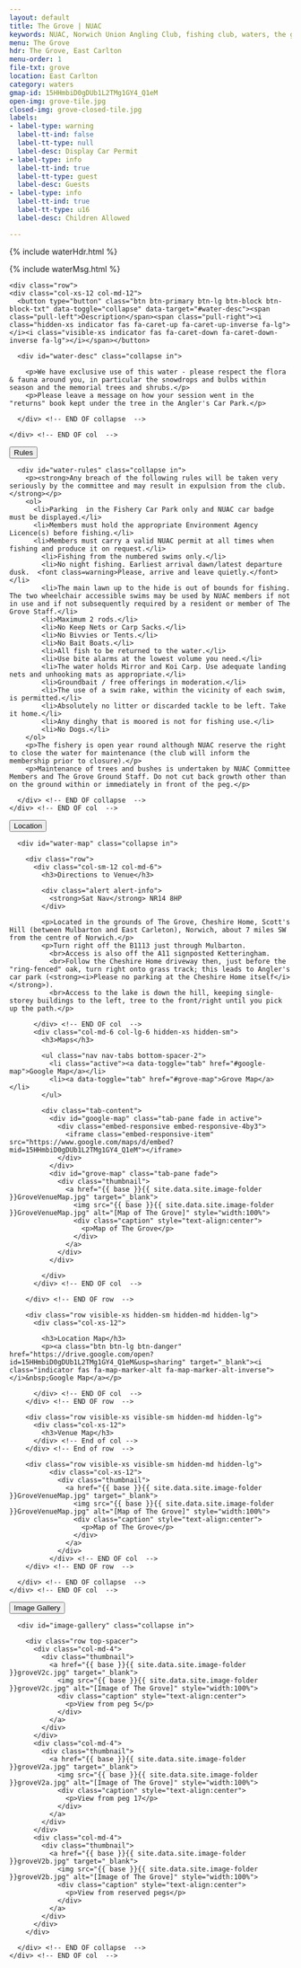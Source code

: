 ```yaml
---
layout: default
title: The Grove | NUAC
keywords: NUAC, Norwich Union Angling Club, fishing club, waters, the grove, east carlton, norfolk
menu: The Grove
hdr: The Grove, East Carlton
menu-order: 1
file-txt: grove
location: East Carlton
category: waters
gmap-id: 15HHmbiD0gDUb1L2TMg1GY4_Q1eM
open-img: grove-tile.jpg
closed-img: grove-closed-tile.jpg
labels:
- label-type: warning
  label-tt-ind: false
  label-tt-type: null
  label-desc: Display Car Permit
- label-type: info
  label-tt-ind: true
  label-tt-type: guest
  label-desc: Guests
- label-type: info
  label-tt-ind: true
  label-tt-type: u16
  label-desc: Children Allowed

---
```


<div class="container non-header">

  {% include waterHdr.html %}

  {% include waterMsg.html %}

	<div class="row">
    <div class="col-xs-12 col-md-12">
      <button type="button" class="btn btn-primary btn-lg btn-block btn-block-txt" data-toggle="collapse" data-target="#water-desc"><span class="pull-left">Description</span><span class="pull-right"><i class="hidden-xs indicator fas fa-caret-up fa-caret-up-inverse fa-lg"></i><i class="visible-xs indicator fas fa-caret-down fa-caret-down-inverse fa-lg"></i></span></button>
      
      <div id="water-desc" class="collapse in">

        <p>We have exclusive use of this water - please respect the flora & fauna around you, in particular the snowdrops and bulbs within season and the memorial trees and shrubs.</p>
        <p>Please leave a message on how your session went in the "returns" book kept under the tree in the Angler's Car Park.</p>
    
      </div> <!-- END OF collapse  -->
      
    </div> <!-- END OF col  -->
  </div> <!-- END OF row  -->

  <div class="row">
    <div class="col-xs-12 col-md-12">
      <button type="button" class="btn btn-primary btn-lg btn-block btn-block-txt" data-toggle="collapse" data-target="#water-rules"><span class="pull-left">Rules</span><span class="pull-right"><i class="hidden-xs indicator fas fa-caret-up fa-caret-up-inverse fa-lg"></i><i class="visible-xs indicator fas fa-caret-down fa-caret-down-inverse fa-lg"></i></span></button>

      <div id="water-rules" class="collapse in">
        <p><strong>Any breach of the following rules will be taken very seriously by the committee and may result in expulsion from the club.</strong></p>
        <ol>
          <li>Parking  in the Fishery Car Park only and NUAC car badge must be displayed.</li>
          <li>Members must hold the appropriate Environment Agency Licence(s) before fishing.</li>
          <li>Members must carry a valid NUAC permit at all times when fishing and produce it on request.</li>
         	<li>Fishing from the numbered swims only.</li>
         	<li>No night fishing. Earliest arrival dawn/latest departure dusk.  <font class=warning>Please, arrive and leave quietly.</font></li>
         	<li>The main lawn up to the hide is out of bounds for fishing. The two wheelchair accessible swims may be used by NUAC members if not in use and if not subsequently required by a resident or member of The Grove Staff.</li>
         	<li>Maximum 2 rods.</li>
         	<li>No Keep Nets or Carp Sacks.</li>
         	<li>No Bivvies or Tents.</li>
         	<li>No Bait Boats.</li>
         	<li>All fish to be returned to the water.</li>
         	<li>Use bite alarms at the lowest volume you need.</li>
         	<li>The water holds Mirror and Koi Carp. Use adequate landing nets and unhooking mats as appropriate.</li>
         	<li>Groundbait / free offerings in moderation.</li>
         	<li>The use of a swim rake, within the vicinity of each swim, is permitted.</li>
         	<li>Absolutely no litter or discarded tackle to be left. Take it home.</li>
         	<li>Any dinghy that is moored is not for fishing use.</li>
         	<li>No Dogs.</li>
        </ol>
        <p>The fishery is open year round although NUAC reserve the right to close the water for maintenance (the club will inform the membership prior to closure).</p>
        <p>Maintenance of trees and bushes is undertaken by NUAC Committee Members and The Grove Ground Staff. Do not cut back growth other than on the ground within or immediately in front of the peg.</p>

      </div> <!-- END OF collapse  -->
    </div> <!-- END OF col  -->
  </div> <!-- END OF row  -->


  <div class="row">
    <div class="col-xs-12 col-md-12">
      <button type="button" class="btn btn-primary btn-lg btn-block btn-block-txt" data-toggle="collapse" data-target="#water-map"><span class="pull-left">Location</span><span class="pull-right"><i class="hidden-xs indicator fas fa-caret-up fa-caret-up-inverse fa-lg"></i><i class="visible-xs indicator fas fa-caret-down fa-caret-down-inverse fa-lg"></i></span></button>
      
      <div id="water-map" class="collapse in">

        <div class="row">
          <div class="col-sm-12 col-md-6">
            <h3>Directions to Venue</h3>

            <div class="alert alert-info">
              <strong>Sat Nav</strong> NR14 8HP
            </div>

            <p>Located in the grounds of The Grove, Cheshire Home, Scott's Hill (between Mulbarton and East Carleton), Norwich, about 7 miles SW from the centre of Norwich.</p>
            <p>Turn right off the B1113 just through Mulbarton.
              <br>Access is also off the A11 signposted Ketteringham.
              <br>Follow the Cheshire Home driveway then, just before the "ring-fenced" oak, turn right onto grass track; this leads to Angler's car park (<strong><i>Please no parking at the Cheshire Home itself</i></strong>).
              <br>Access to the lake is down the hill, keeping single-storey buildings to the left, tree to the front/right until you pick up the path.</p>

          </div> <!-- END OF col  -->
          <div class="col-md-6 col-lg-6 hidden-xs hidden-sm">
            <h3>Maps</h3>

            <ul class="nav nav-tabs bottom-spacer-2">
              <li class="active"><a data-toggle="tab" href="#google-map">Google Map</a></li>
              <li><a data-toggle="tab" href="#grove-map">Grove Map</a></li>
            </ul>

            <div class="tab-content">
              <div id="google-map" class="tab-pane fade in active">
                <div class="embed-responsive embed-responsive-4by3">
                  <iframe class="embed-responsive-item" src="https://www.google.com/maps/d/embed?mid=15HHmbiD0gDUb1L2TMg1GY4_Q1eM"></iframe>
                </div>
              </div>
              <div id="grove-map" class="tab-pane fade">
                <div class="thumbnail">
                  <a href="{{ base }}{{ site.data.site.image-folder }}GroveVenueMap.jpg" target="_blank">
                    <img src="{{ base }}{{ site.data.site.image-folder }}GroveVenueMap.jpg" alt="[Map of The Grove]" style="width:100%">
                    <div class="caption" style="text-align:center">
                      <p>Map of The Grove</p>
                    </div>
                  </a>
                </div>
              </div>

            </div>
          </div> <!-- END OF col  -->

        </div> <!-- END OF row  -->

        <div class="row visible-xs hidden-sm hidden-md hidden-lg">
          <div class="col-xs-12">
            
            <h3>Location Map</h3>
            <p><a class="btn btn-lg btn-danger" href="https://drive.google.com/open?id=15HHmbiD0gDUb1L2TMg1GY4_Q1eM&usp=sharing" target="_blank"><i class="indicator fas fa-map-marker-alt fa-map-marker-alt-inverse"></i>&nbsp;Google Map</a></p>
            
          </div> <!-- END OF col  -->
        </div> <!-- END OF row  -->

      	<div class="row visible-xs visible-sm hidden-md hidden-lg">
      	  <div class="col-xs-12">
      		<h3>Venue Map</h3>
      	  </div> <!-- End of col -->
      	</div> <!-- End of row  -->

        <div class="row visible-xs visible-sm hidden-md hidden-lg">
              <div class="col-xs-12">
                <div class="thumbnail">
                  <a href="{{ base }}{{ site.data.site.image-folder }}GroveVenueMap.jpg" target="_blank">
                    <img src="{{ base }}{{ site.data.site.image-folder }}GroveVenueMap.jpg" alt="[Map of The Grove]" style="width:100%">
                    <div class="caption" style="text-align:center">
                      <p>Map of The Grove</p>
                    </div>
                  </a>
                </div>
              </div> <!-- END OF col  -->
        </div> <!-- END OF row  -->

      </div> <!-- END OF collapse  -->
    </div> <!-- END OF col  -->
  </div> <!-- END OF row  -->

  <div class="row">
    <div class="col-xs-12 col-md-12">
      <button type="button" class="btn btn-primary btn-lg btn-block btn-block-txt" data-toggle="collapse"
        data-target="#image-gallery"><span class="pull-left">Image Gallery</span><span class="pull-right"><i class="hidden-xs indicator fas fa-caret-up fa-caret-up-inverse fa-lg"></i><i class="visible-xs indicator fas fa-caret-down fa-caret-down-inverse fa-lg"></i></span></button>

      <div id="image-gallery" class="collapse in">

        <div class="row top-spacer">
          <div class="col-md-4">
            <div class="thumbnail">
              <a href="{{ base }}{{ site.data.site.image-folder }}groveV2c.jpg" target="_blank">
                <img src="{{ base }}{{ site.data.site.image-folder }}groveV2c.jpg" alt="[Image of The Grove]" style="width:100%">
                <div class="caption" style="text-align:center">
                  <p>View from peg 5</p>
                </div>
              </a>
            </div>
          </div>
          <div class="col-md-4">
            <div class="thumbnail">
              <a href="{{ base }}{{ site.data.site.image-folder }}groveV2a.jpg" target="_blank">
                <img src="{{ base }}{{ site.data.site.image-folder }}groveV2a.jpg" alt="[Image of The Grove]" style="width:100%">
                <div class="caption" style="text-align:center">
                  <p>View from peg 17</p>
                </div>
              </a>
            </div>
          </div>
          <div class="col-md-4">
            <div class="thumbnail">
              <a href="{{ base }}{{ site.data.site.image-folder }}groveV2b.jpg" target="_blank">
                <img src="{{ base }}{{ site.data.site.image-folder }}groveV2b.jpg" alt="[Image of The Grove]" style="width:100%">
                <div class="caption" style="text-align:center">
                  <p>View from reserved pegs</p>
                </div>
              </a>
            </div>
          </div>
        </div>

      </div> <!-- END OF collapse  -->
    </div> <!-- END OF col  -->
  </div> <!-- END OF row  -->

</div>
